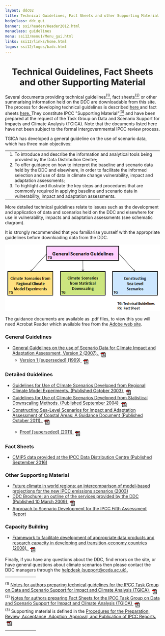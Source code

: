 ```yaml
---
layout: ddc02
title: Technical Guidelines, Fact Sheets and other Supporting Material
bodyclass: ddc_gui
banner: ssi/header/Header2012.html
menuclass: guidelines
menu: ssi12/menu1/Menu_gui.html
links: ssi12/links/home.html
logos: ssi12/logos/badc.html
---
```

  <div id="pagetitle-ln">
  <h1 align="center">Technical Guidelines, Fact Sheets and other Supporting Material</h1>
  </div>

<p>
Several documents providing technical guidelines<a href="#ftnote1"><sup>(1)</sup></a>, fact sheets<a href="#ftnote1"><sup>(2)</sup></a> or other summarising information held on the DDC are downloadable from this site.
The process for developing technical guidelines  is described
<a href="/docs/guidelines_process_document_Oct2011.pdf" target="new">here
<!--
 <img src="../img/pdf.gif" hspace="5" vspace="0" border="0" align="middle" alt="pdf"/>
-->
</a>
and fact sheets
<a href="/docs/fact_sheets_process_document_Oct2011.pdf" target="new">
here.
</a>
They constitute IPCC "Supporting Material"<a href="#ftnote3"><sup>(3)</sup></a> and
have been prepared at the request of the Task Group on Data and Scenario Support for Impacts and Climate Analysis (TGICA). Note that the documents listed here have not been subject to the formal intergovernmental IPCC review process.
</p>
<p>
TGICA has developed a general guideline on the use of scenario data, which has three main objectives:
</p>
<table border="0" cellspacing="0" cellpadding="0" style="border-collapse: collapse;"><tr><td>
<ol style="margin-top:0;margin-bottom:0;">
<li>To introduce and describe the information and analytical tools being provided by the Data Distribution Centre;
</li>
<li>To offer guidance on how to interpret the baseline and scenario data held by the DDC and elsewhere, in order to facilitate the informed selection and use of data in climate change vulnerability, impact and adaptation assessments;
</li>
<li>To highlight and illustrate the key steps and procedures that are commonly required in applying baseline and scenario data in vulnerability, impact and adaptation assessments.
</li>
</ol>
</td></tr></table>
<p>
More detailed technical guidelines relate to issues such as the development and application of data and scenarios held on the DDC and elsewhere for use in vulnerability, impacts and adaptation assessments (see schematic diagram).
</p>
<p>
It is strongly recommended that you familiarise yourself with the appropriate guidelines before downloading data from the DDC.
</p>

 <p align="center"><img src="/img/guideline_diagram_oct2011.gif" alt="The structure of IPCC DDC guidance materials" border="0" width="529" height="216" usemap="#gdocsmap"/></p>
 
 <map id="gdocsmap" name="gdocsmap">
 <area shape="rect" coords="143,5,388,52"   href="#general" alt="General Guidelines" />
 <area shape="rect" coords="9,87,162,165"   href="#ClimScenRCM" alt="Downscaling with Regional Climate Models" />
 <area shape="rect" coords="188,87,341,165" href="#ClimScenSD" alt="Statistical Downscaling" />
 <area shape="rect" coords="366,87,520,165" href="#SeaLevelRise" alt="Sea Level Rise"/>
 </map>
 <p>The guidance documents are available as .pdf files, to view this you will need Acrobat Reader
 which available free from the <a href="http://www.adobe.com" target="new">Adobe web site</a>.</p>

 <h3>General Guidelines</h3>
 <ul>
 <li>
<div id="general">
<a href="https://zenodo.org/record/1421073/files/TGICA_guidance_sdciaa_v2_final.pdf">
 General Guidelines on the use of Scenario Data for Climate Impact and Adaptation Assessment, Version 2 (2007).
 <img src="../img/pdf.gif" hspace="5" vspace="0" border="0" align="middle" alt="pdf"/></a>
</div>
 <ul><li>
 <a href="https://zenodo.org/record/1421072/files/TGICA_guidance_sdciaa_v1_final.pdf">
 Version 1 [superseded] (1999)
 <img src="../img/pdf.gif" hspace="5" vspace="0" border="0" align="middle" alt="pdf"/></a>
 </li></ul>
 </li>
 </ul>

 <h3>Detailed Guidelines</h3>
 <ul>
 <li>
<div id="ClimScenRCM">
<a href="https://zenodo.org/record/1421091/files/dgm_no1_v1_10-2003.pdf">Guidelines for Use of Climate Scenarios Developed from
 Regional Climate Model Experiments. (Published October 2003)
 <img src="../img/pdf.gif" hspace="5" vspace="0" border="0" align="middle" alt="pdf"/></a>
</div>
 </li>
 <li>
<div id="ClimScenSD">
<a href="https://zenodo.org/record/1438320/files/dgm_no2_v1_09_2004.pdf">Guidelines for Use of Climate Scenarios Developed
 from Statistical Downscaling Methods. (Published September 2004)
 <img src="../img/pdf.gif" hspace="5" vspace="0" border="0" align="middle" alt="pdf"/></a>
</div>
 </li>
 <li>
<div id="SeaLevelRise">
<a href="https://zenodo.org/record/1438342/files/TGICA_Sea_Level_Scenario_Guidance_Ver_1_2011.pdf">Constructing Sea-Level Scenarios for Impact and Adaptation Assessment of Coastal Areas: A Guidance Document (Published October 2011).
<img src="../img/pdf.gif" hspace="5" vspace="0" border="0" align="middle" alt="pd\
f"/></a>
<ul>
<li><a href="https://zenodo.org/record/1438339/files/Sea_Level_Scenario_Guidance_Oct2011.pdf">Proof [superseded] (2011)
 <img src="../img/pdf.gif" hspace="5" vspace="0" border="0" align="middle" alt="pdf"/></a>
</li>
</ul>
</div>
 </li>
<!-- deferred
<li>No.4 - Scoping Paper on Data and Scenarios for Research on Early Impacts and Indicators.
[In preparation]
</li>
-->
 </ul>

<div id="factSheets">
<h3>Fact Sheets </h3>
</div>

<ul><li>
<a href="https://zenodo.org/record/1438351/files/TGICA_Fact_Sheet_CMIP5_data_provided_at_the_IPCC_DDC_Ver_1_2016.pdf" title="Authors: Seita Emori, Karl Taylor, Bruce Hewitson, Fernanda Zermoglio, Martin Juckes, Michael Lautenschlager and Martina Stockhause">
CMIP5 data provided at the IPCC Data Distribution Centre (Published September 2016)</a>
</li></ul>

 
<div id="brochure">
<h3 style="width:50%;">Other Supporting Material</h3>
</div>
 <ul>
 <li><a href="/syn/tar_scatter/"> 
 Future climate in world regions: an intercomparison of model-based projections for the new IPCC emissions scenarios (2003)</a>
 </li>
 <li><a href="https://zenodo.org/record/1438367/files/IPCC-DDC-Handout_100309.pdf">DDC Brochure: an outline of the services provided by the DDC (Published 10 March 2009)
 <img src="../img/pdf.gif" hspace="5" vspace="0" border="0" align="middle" alt="pdf"/></a>
</li>
 <li><a href="http://sedac.ciesin.columbia.edu/ddc/ar5_scenario_process/index.html">Approach to Scenario Development for the IPCC Fifth Assessment Report</a>
 </li>
 </ul>
 
<h3>Capacity Building</h3>
 <ul>
 <li><a href="https://zenodo.org/record/1438370/files/TGICA_Data_and_Capacity_Building_Proposal.pdf">
 Framework to facilitate development of appropriate data products and research capacity in developing and transition-economy countries (2008).
 <img src="../img/pdf.gif" hspace="5" vspace="0" border="0" align="middle" alt="pdf"/></a>
 </li>
 </ul>
 
 <p>Finally, if you have any questions about the DDC, find errors on the site, or have general questions
 about climate scenarios then please contact the DDC managers
through the <a href="mailto:support@ceda.ac.uk?subject=[IPCC DDC]">helpdesk (support@ceda.ac.uk).</a>
 </p>
 
 <hr align="left" width="100"/>
 
<p><sup>(<a name="ftnote1" id="ftnote1"></a>1)</sup>
<a href="https://zenodo.org/record/1438373/files/guidelines_process_document_Oct2011.pdf" target="new">
Notes for authors preparing technical guidelines for the IPCC Task Group on Data and Scenario Support for Impact and Climate Analysis (TGICA)
 <img src="../img/pdf.gif" hspace="5" vspace="0" border="0" align="middle" alt="pdf"/></a>
<br/>
<sup>(<a name="ftnote2" id="ftnote2"></a>2)</sup>
<a href="https://zenodo.org/record/1438377/files/fact_sheets_process_document_Oct2011.pdf" target="new">
Notes for authors preparing Fact Sheets for the IPCC Task Group on Data and Scenario Support for Impact and Climate Analysis (TGICA)
 <img src="../img/pdf.gif" hspace="5" vspace="0" border="0" align="middle" alt="pdf"/></a>
<br/>
<sup>(<a name="ftnote3" id="ftnote3"></a>3)</sup> Supporting material is defined in the <a class="IPCC" href="https://www.ipcc.ch/site/assets/uploads/2018/09/ipcc-principles-appendix-a.pdf" target="new">
 Procedures for the Preparation, Review, Acceptance, Adoption, Approval,
 and Publication of IPCC  Reports.
 <img src="../img/pdf.gif" hspace="5" vspace="0" border="0" align="middle" alt="pdf"/></a>
</p>
 
<hr align="left" width="100"/>
